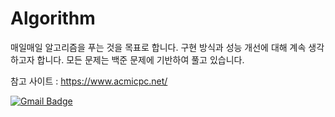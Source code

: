 # Algorithm
매일매일 알고리즘을 푸는 것을 목표로 합니다.
구현 방식과 성능 개선에 대해 계속 생각하고자 합니다.
모든 문제는 백준 문제에 기반하여 풀고 있습니다.

참고 사이트 : https://www.acmicpc.net/

[![Gmail Badge](https://img.shields.io/badge/Gmail-d14836?style=flat-square&logo=Gmail&logoColor=white&link=mailto:hschoi5542@gmail.com)](mailto:hschoi5542@gmail.com)
